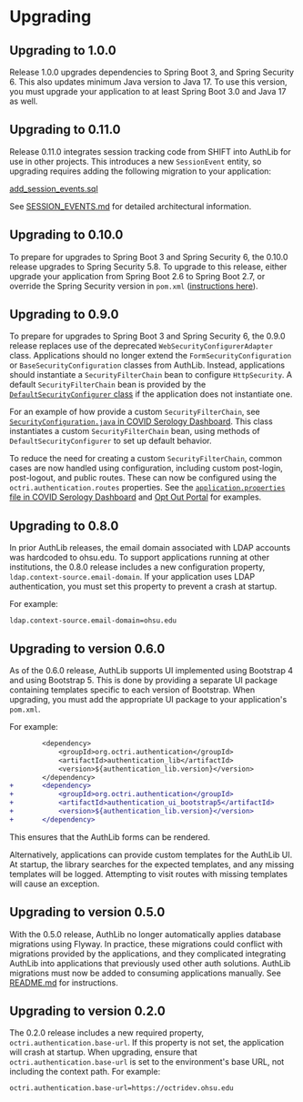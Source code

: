 # Upgrading

## Upgrading to 1.0.0

Release 1.0.0 upgrades dependencies to Spring Boot 3, and Spring Security 6. This also updates minimum Java version to Java 17. To use this version, you must upgrade your application to at least Spring Boot 3.0 and Java 17 as well.

## Upgrading to 0.11.0

Release 0.11.0 integrates session tracking code from SHIFT into AuthLib for use in other projects. This introduces a new `SessionEvent` entity, so upgrading requires adding the following migration to your application:

[add_session_events.sql](./setup/migrations/V20231020110000__add_session_events.sql)

See [SESSION_EVENTS.md](./docs/SESSION_EVENTS.md) for detailed architectural information.

## Upgrading to 0.10.0

To prepare for upgrades to Spring Boot 3 and Spring Security 6, the 0.10.0 release upgrades to Spring Security 5.8. To upgrade to this release, either upgrade your application from Spring Boot 2.6 to Spring Boot 2.7, or override the Spring Security version in `pom.xml` ([instructions here](https://docs.spring.io/spring-security/reference/5.8/getting-spring-security.html#getting-maven-boot)).

## Upgrading to 0.9.0

To prepare for upgrades to Spring Boot 3 and Spring Security 6, the 0.9.0 release replaces use of the deprecated `WebSecurityConfigurerAdapter` class. Applications should no longer extend the `FormSecurityConfiguration` or `BaseSecurityConfiguration` classes from AuthLib. Instead, applications should instantiate a `SecurityFilterChain` bean to configure `HttpSecurity`. A default `SecurityFilterChain` bean is provided by the [`DefaultSecurityConfigurer` class](./authentication_lib/src/main/java/org/octri/authentication/DefaultSecurityConfigurer.java) if the application does not instantiate one.

For an example of how provide a custom `SecurityFilterChain`, see [`SecurityConfiguration.java` in COVID Serology Dashboard](https://source.ohsu.edu/OCTRI-Apps/covid-serology-dashboard/blob/233d51563648389c3d093b46bb4405c3febf5e4a/src/main/java/org/octri/covid_serology_dashboard/SecurityConfiguration.java#L31-L61). This class instantiates a custom `SecurityFilterChain` bean, using methods of `DefaultSecurityConfigurer` to set up default behavior.

To reduce the need for creating a custom `SecurityFilterChain`, common cases are now handled using configuration, including custom post-login, post-logout, and public routes. These can now be configured using the `octri.authentication.routes` properties. See the [`application.properties` file in COVID Serology Dashboard](https://source.ohsu.edu/OCTRI-Apps/covid-serology-dashboard/blob/233d51563648389c3d093b46bb4405c3febf5e4a/src/main/resources/application.properties#L62-L63) and [Opt Out Portal](https://source.ohsu.edu/OCTRI-Apps/optout-boot/blob/c04b4577cb9dad500dd41b7bb994438c0c3d8690/src/main/resources/application.properties#L18-L19) for examples.

## Upgrading to 0.8.0

In prior AuthLib releases, the email domain associated with LDAP accounts was hardcoded to ohsu.edu. To support applications running at other institutions, the 0.8.0 release includes a new configuration property, `ldap.context-source.email-domain`. If your application uses LDAP authentication, you must set this property to prevent a crash at startup.

For example:

```
ldap.context-source.email-domain=ohsu.edu
```

## Upgrading to version 0.6.0

As of the 0.6.0 release, AuthLib supports UI implemented using Bootstrap 4 and using Bootstrap 5. This is done by providing a separate UI package containing templates specific to each version of Bootstrap. When upgrading, you must add the appropriate UI package to your application's `pom.xml`.

For example:

```diff
 		<dependency>
 			<groupId>org.octri.authentication</groupId>
 			<artifactId>authentication_lib</artifactId>
 			<version>${authentication_lib.version}</version>
 		</dependency>
+		<dependency>
+			<groupId>org.octri.authentication</groupId>
+			<artifactId>authentication_ui_bootstrap5</artifactId>
+			<version>${authentication_lib.version}</version>
+		</dependency>
```

This ensures that the AuthLib forms can be rendered.

Alternatively, applications can provide custom templates for the AuthLib UI. At startup, the library searches for the expected templates, and any missing templates will be logged. Attempting to visit routes with missing templates will cause an exception.

## Upgrading to version 0.5.0

With the 0.5.0 release, AuthLib no longer automatically applies database migrations using Flyway. In practice, these migrations could conflict with migrations provided by the applications, and they complicated integrating AuthLib into applications that previously used other auth solutions. AuthLib migrations must now be added to consuming applications manually. See [README.md](./README.md) for instructions.

## Upgrading to version 0.2.0

The 0.2.0 release includes a new required property, `octri.authentication.base-url`. If this property is not set, the application will crash at startup. When upgrading, ensure that `octri.authentication.base-url` is set to the environment's base URL, not including the context path. For example:

```
octri.authentication.base-url=https://octridev.ohsu.edu
```